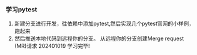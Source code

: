### 学习pytest

1. 新建分支进行开发，往依赖中添加pytest,然后实现几个pytest官网的小样例，跑起来
2. 然后推送本地代码到远程你的分支。 从远程你的分支创建Merge request (MR)请求
202401019 学习完毕!